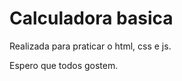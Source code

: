<h1>Calculadora basica</h1> <p>Realizada para praticar o html, css e js.</p>
<p>Espero que todos gostem.</p>
